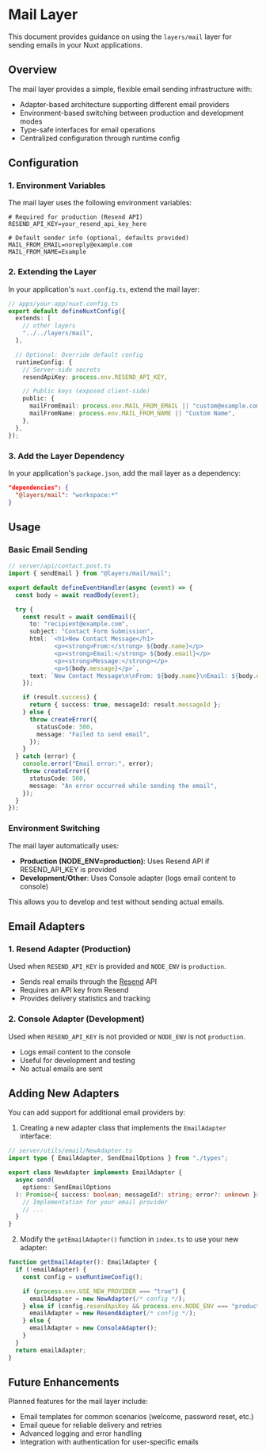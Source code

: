 # Mail Layer

This document provides guidance on using the `layers/mail` layer for sending emails in your Nuxt applications.

## Overview

The mail layer provides a simple, flexible email sending infrastructure with:

- Adapter-based architecture supporting different email providers
- Environment-based switching between production and development modes
- Type-safe interfaces for email operations
- Centralized configuration through runtime config

## Configuration

### 1. Environment Variables

The mail layer uses the following environment variables:

```dotenv
# Required for production (Resend API)
RESEND_API_KEY=your_resend_api_key_here

# Default sender info (optional, defaults provided)
MAIL_FROM_EMAIL=noreply@example.com
MAIL_FROM_NAME=Example
```

### 2. Extending the Layer

In your application's `nuxt.config.ts`, extend the mail layer:

```typescript
// apps/your-app/nuxt.config.ts
export default defineNuxtConfig({
  extends: [
    // other layers
    "../../layers/mail",
  ],

  // Optional: Override default config
  runtimeConfig: {
    // Server-side secrets
    resendApiKey: process.env.RESEND_API_KEY,

    // Public keys (exposed client-side)
    public: {
      mailFromEmail: process.env.MAIL_FROM_EMAIL || "custom@example.com",
      mailFromName: process.env.MAIL_FROM_NAME || "Custom Name",
    },
  },
});
```

### 3. Add the Layer Dependency

In your application's `package.json`, add the mail layer as a dependency:

```json
"dependencies": {
  "@layers/mail": "workspace:*"
}
```

## Usage

### Basic Email Sending

```typescript
// server/api/contact.post.ts
import { sendEmail } from "@layers/mail/mail";

export default defineEventHandler(async (event) => {
  const body = await readBody(event);

  try {
    const result = await sendEmail({
      to: "recipient@example.com",
      subject: "Contact Form Submission",
      html: `<h1>New Contact Message</h1>
             <p><strong>From:</strong> ${body.name}</p>
             <p><strong>Email:</strong> ${body.email}</p>
             <p><strong>Message:</strong></p>
             <p>${body.message}</p>`,
      text: `New Contact Message\n\nFrom: ${body.name}\nEmail: ${body.email}\nMessage: ${body.message}`,
    });

    if (result.success) {
      return { success: true, messageId: result.messageId };
    } else {
      throw createError({
        statusCode: 500,
        message: "Failed to send email",
      });
    }
  } catch (error) {
    console.error("Email error:", error);
    throw createError({
      statusCode: 500,
      message: "An error occurred while sending the email",
    });
  }
});
```

### Environment Switching

The mail layer automatically uses:

- **Production (NODE_ENV=production)**: Uses Resend API if RESEND_API_KEY is provided
- **Development/Other**: Uses Console adapter (logs email content to console)

This allows you to develop and test without sending actual emails.

## Email Adapters

### 1. Resend Adapter (Production)

Used when `RESEND_API_KEY` is provided and `NODE_ENV` is `production`.

- Sends real emails through the [Resend](https://resend.com) API
- Requires an API key from Resend
- Provides delivery statistics and tracking

### 2. Console Adapter (Development)

Used when `RESEND_API_KEY` is not provided or `NODE_ENV` is not `production`.

- Logs email content to the console
- Useful for development and testing
- No actual emails are sent

## Adding New Adapters

You can add support for additional email providers by:

1. Creating a new adapter class that implements the `EmailAdapter` interface:

```typescript
// server/utils/email/NewAdapter.ts
import type { EmailAdapter, SendEmailOptions } from "./types";

export class NewAdapter implements EmailAdapter {
  async send(
    options: SendEmailOptions
  ): Promise<{ success: boolean; messageId?: string; error?: unknown }> {
    // Implementation for your email provider
    // ...
  }
}
```

2. Modify the `getEmailAdapter()` function in `index.ts` to use your new adapter:

```typescript
function getEmailAdapter(): EmailAdapter {
  if (!emailAdapter) {
    const config = useRuntimeConfig();

    if (process.env.USE_NEW_PROVIDER === "true") {
      emailAdapter = new NewAdapter(/* config */);
    } else if (config.resendApiKey && process.env.NODE_ENV === "production") {
      emailAdapter = new ResendAdapter(/* config */);
    } else {
      emailAdapter = new ConsoleAdapter();
    }
  }
  return emailAdapter;
}
```

## Future Enhancements

Planned features for the mail layer include:

- Email templates for common scenarios (welcome, password reset, etc.)
- Email queue for reliable delivery and retries
- Advanced logging and error handling
- Integration with authentication for user-specific emails
